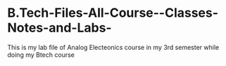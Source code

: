 # B.Tech-Files-All-Course--Classes-Notes-and-Labs-
This is my lab file of Analog Electeonics course in my 3rd semester while doing my Btech course 
